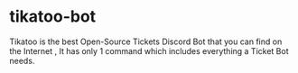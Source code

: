 # tikatoo-bot
Tikatoo is the best Open-Source Tickets Discord Bot that you can find on the Internet , It has only 1 command which includes everything a Ticket Bot needs.
